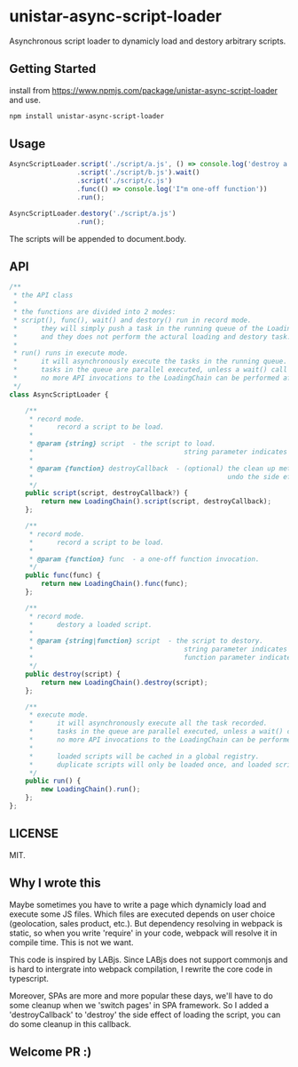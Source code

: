# unistar-async-script-loader

Asynchronous script loader to dynamicly load and destory arbitrary scripts.

## Getting Started
install from https://www.npmjs.com/package/unistar-async-script-loader
and use.
```bash
npm install unistar-async-script-loader
```

## Usage
```javascript
AsyncScriptLoader.script('./script/a.js', () => console.log('destroy a'))
                 .script('./script/b.js').wait()
                 .script('./script/c.js')
                 .func(() => console.log('I"m one-off function'))
                 .run();

AsyncScriptLoader.destory('./script/a.js')
                 .run();
```
The scripts will be appended to document.body.


## API
```typescript
/**
 * the API class
 * 
 * the functions are divided into 2 modes:
 * script(), func(), wait() and destory() run in record mode.
 *      they will simply push a task in the running queue of the LoadingChain,
 *      and they does not perform the actural loading and destory task.
 * 
 * run() runs in execute mode.
 *      it will asynchronously execute the tasks in the running queue.
 *      tasks in the queue are parallel executed, unless a wait() call is specified in the record mode.
 *      no more API invocations to the LoadingChain can be performed after the run() method. 
 */
class AsyncScriptLoader {

    /**
     * record mode.
     *      record a script to be load.
     * 
     * @param {string} script  - the script to load. 
     *                                      string parameter indicates the url of the script, and, when loaded, will append a <script> tag to document.body.
     * 
     * @param {function} destroyCallback  - (optional) the clean up method called by destory when the script is destroyed.
     *                                                 undo the side effect of loading and executing the script. 
     */
    public script(script, destroyCallback?) {
        return new LoadingChain().script(script, destroyCallback);
    };

    /**
     * record mode.
     *      record a script to be load.
     * 
     * @param {function} func  - a one-off function invocation. 
     */
    public func(func) {
        return new LoadingChain().func(func);
    };

    /**
     * record mode.
     *      destory a loaded script.
     * 
     * @param {string|function} script  - the script to destory. 
     *                                      string parameter indicates the url of the script, and, when destoryed, will remove the <script> tag in document.body.
     *                                      function parameter indicates we will call the destroyCallback of a one-off function invocation. 
     */
    public destroy(script) {
        return new LoadingChain().destroy(script);
    };

    /**
     * execute mode.
     *      it will asynchronously execute all the task recorded.
     *      tasks in the queue are parallel executed, unless a wait() call is specified in the record mode.
     *      no more API invocations to the LoadingChain can be performed after the run() method.
     * 
     *      loaded scripts will be cached in a global registry.
     *      duplicate scripts will only be loaded once, and loaded scripts can be destroyed.
     */
    public run() {
        new LoadingChain().run();
    };
};
```

## LICENSE
MIT.

## Why I wrote this
Maybe sometimes you have to write a page which dynamicly load and execute some JS files. Which files are executed depends on user choice (geolocation, sales product, etc.).
But dependency resolving in webpack is static, so when you write 'require' in your code, webpack will resolve it in compile time. This is not we want.

This code is inspired by LABjs. Since LABjs does not support commonjs and is hard to intergrate into webpack compilation, I rewrite the core code in typescript.

Moreover, SPAs are more and more popular these days, we'll have to do some cleanup when we 'switch pages' in SPA framework. So I added a 'destroyCallback' to 'destroy' the side effect of loading the script, you can do some cleanup in this callback.


## Welcome PR :)